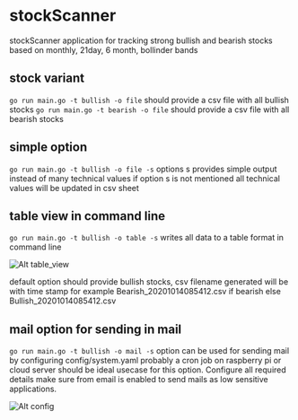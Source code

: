 
# stockScanner
stockScanner application for tracking strong bullish and bearish stocks based on monthly, 21day, 6 month, bollinder bands

## stock variant
`go run main.go -t bullish -o file` should provide a csv file with all bullish stocks
`go run main.go -t bearish -o file` should provide a csv file with all bearish stocks

## simple option
`go run main.go -t bullish -o file -s` options s provides simple output instead of many technical values
if option s is not mentioned all technical values will be updated in csv sheet
 
 ## table view in command line
 `go run main.go -t bullish -o table -s` writes all data to a table format in command line

 ![Alt table_view](/assets/table_view.png?raw=true "table view" )

default option should provide bullish stocks, csv filename generated will be with time stamp for
example Bearish_20201014085412.csv if bearish else Bullish_20201014085412.csv

## mail option for sending in mail

`go run main.go -t bullish -o mail -s` option can be used for sending mail by configuring config/system.yaml
probably a cron job on raspberry pi or cloud server should be ideal usecase for this option. Configure all required
details make sure from email is enabled to send mails as low sensitive applications.

![Alt config](/assets/config.png?raw=true "config")